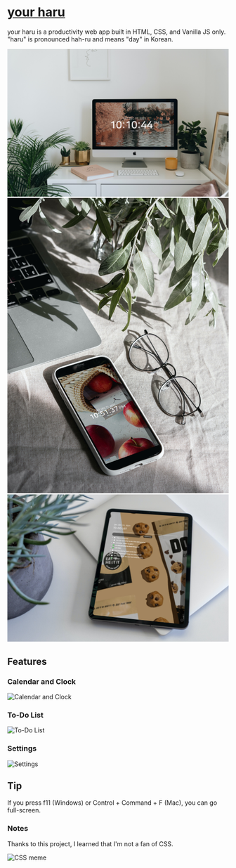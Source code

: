 # [your haru](https://lucid-hermann-f09465.netlify.app/)

your haru is a productivity web app built in HTML, CSS, and Vanilla JS only.\
"haru" is pronounced hah-ru and means "day" in Korean.

![Desktop](/img/docs/desktop.jpg)
![Mobile](/img/docs/mobile.jpg)
![Tablet](/img/docs/tablet.jpg)

## Features

### Calendar and Clock

![Calendar and Clock](img/docs/calendar-and-clock.png)

### To-Do List

![To-Do List](img/docs/to-do-list.png)

### Settings

![Settings](img/docs/settings.png)

## Tip

If you press f11 (Windows) or Control + Command + F (Mac), you can go full-screen.

### Notes

Thanks to this project, I learned that I'm not a fan of CSS.

![CSS meme](https://img-9gag-fun.9cache.com/photo/a1rQGo8_460s.jpg)
